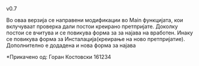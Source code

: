 v0.7

Во оваа верзија се направени модификации во Main функцијата, кои вклучуваат проверка дали постои креирано претпријате. Доколку постои се вчитува и се повикува форма за за најава на вработен. Инаку се повикува форма за Инсталација(креирање на ново претпријатие).
Дополнително е додадена и нова форма за најава

*Прикачено од: Горан Костовски 161234
